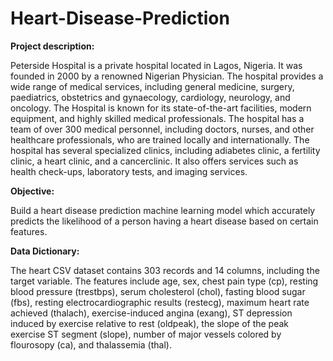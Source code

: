 # Heart-Disease-Prediction

**Project description:**

Peterside Hospital is a private hospital located in Lagos, Nigeria. It was founded in 2000 by a renowned Nigerian Physician. The hospital provides a wide range of medical services, including general medicine, surgery, paediatrics, obstetrics and gynaecology, cardiology, neurology, and oncology.
The Hospital is known for its state-of-the-art facilities, modern equipment, and highly skilled medical professionals. The hospital has a team of over 300 medical personnel, including doctors, nurses, and other healthcare professionals, who are trained locally and internationally.
The hospital has several specialized clinics, including adiabetes clinic, a fertility clinic, a heart clinic, and a cancerclinic. It also offers services such as health check-ups, laboratory tests, and imaging services.

**Objective:**

Build a heart disease prediction machine learning model which accurately predicts the likelihood of a person having a heart disease based on certain features.

**Data Dictionary:**

The heart CSV dataset contains 303 records and 14 columns, including the target variable. The features include age, sex, chest pain type (cp), resting blood pressure (trestbps), serum cholesterol (chol), fasting blood sugar (fbs), resting electrocardiographic results (restecg),
maximum heart rate achieved (thalach), exercise-induced angina (exang), ST depression induced by exercise relative to rest (oldpeak), the slope of the peak exercise ST segment (slope), number of major vessels colored by flourosopy (ca), and thalassemia (thal).
